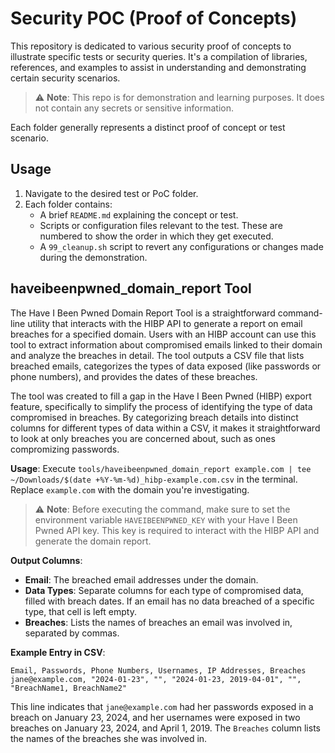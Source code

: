 # Security POC (Proof of Concepts)

This repository is dedicated to various security proof of concepts to illustrate specific tests or security queries. It's a compilation of libraries, references, and examples to assist in understanding and demonstrating certain security scenarios. 

> :warning: **Note**: This repo is for demonstration and learning purposes. It does not contain any secrets or sensitive information. 

Each folder generally represents a distinct proof of concept or test scenario.

## Usage

1. Navigate to the desired test or PoC folder.
2. Each folder contains:
   - A brief `README.md` explaining the concept or test.
   - Scripts or configuration files relevant to the test.  These are numbered to show the order in which they get executed.
   - A `99_cleanup.sh` script to revert any configurations or changes made during the demonstration.

## haveibeenpwned_domain_report Tool

The Have I Been Pwned Domain Report Tool is a straightforward command-line utility that interacts with the HIBP API to generate a report on email breaches for a specified domain. Users with an HIBP account can use this tool to extract information about compromised emails linked to their domain and analyze the breaches in detail. The tool outputs a CSV file that lists breached emails, categorizes the types of data exposed (like passwords or phone numbers), and provides the dates of these breaches.

The tool was created to fill a gap in the Have I Been Pwned (HIBP) export feature, specifically to simplify the process of identifying the type of data compromised in breaches. By categorizing breach details into distinct columns for different types of data within a CSV, it makes it straightforward to look at only breaches you are concerned about, such as ones compromizing passwords. 

**Usage**: Execute `tools/haveibeenpwned_domain_report example.com | tee ~/Downloads/$(date +%Y-%m-%d)_hibp-example.com.csv` in the terminal. Replace `example.com` with the domain you're investigating.

> :warning: **Note**: Before executing the command, make sure to set the environment variable `HAVEIBEENPWNED_KEY` with your Have I Been Pwned API key. This key is required to interact with the HIBP API and generate the domain report.

**Output Columns**:
- **Email**: The breached email addresses under the domain.
- **Data Types**: Separate columns for each type of compromised data, filled with breach dates. If an email has no data breached of a specific type, that cell is left empty.
- **Breaches**: Lists the names of breaches an email was involved in, separated by commas.

**Example Entry in CSV**:
```
Email, Passwords, Phone Numbers, Usernames, IP Addresses, Breaches
jane@example.com, "2024-01-23", "", "2024-01-23, 2019-04-01", "", "BreachName1, BreachName2"
```
This line indicates that `jane@example.com` had her passwords exposed in a breach on January 23, 2024, and her usernames were exposed in two breaches on January 23, 2024, and April 1, 2019. The `Breaches` column lists the names of the breaches she was involved in.